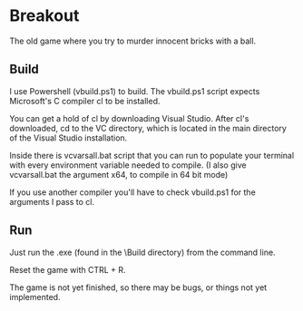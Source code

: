 # Breakout

The old game where you try to murder innocent bricks with a ball.


## Build

I use Powershell (vbuild.ps1) to build.
The vbuild.ps1 script expects Microsoft's C compiler cl to be installed.

You can get a hold of cl by downloading Visual Studio.
After cl's downloaded, cd to the VC directory, which is located in the
main directory of the Visual Studio installation.

Inside there is vcvarsall.bat script that you can run to populate your
terminal with every environment variable needed to compile.
(I also give vcvarsall.bat the argument x64, to compile in 64 bit mode)

If you use another compiler you'll have to check vbuild.ps1 for the
arguments I pass to cl.

## Run

Just run the .exe (found in the \Build directory) from the command line.

Reset the game with CTRL + R.

The game is not yet finished, so there may be bugs, or things not yet implemented.
